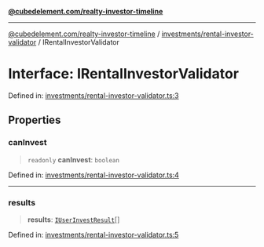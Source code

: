 [**@cubedelement.com/realty-investor-timeline**](../../../index.md)

---

[@cubedelement.com/realty-investor-timeline](../../../modules.md) / [investments/rental-investor-validator](../index.md) / IRentalInvestorValidator

# Interface: IRentalInvestorValidator

Defined in: [investments/rental-investor-validator.ts:3](https://github.com/kvernon/realty-investor-timeline/blob/cec7f590aef4aded8ee94008f5b37aa0db4daadd/src/investments/rental-investor-validator.ts#L3)

## Properties

### canInvest

> `readonly` **canInvest**: `boolean`

Defined in: [investments/rental-investor-validator.ts:4](https://github.com/kvernon/realty-investor-timeline/blob/cec7f590aef4aded8ee94008f5b37aa0db4daadd/src/investments/rental-investor-validator.ts#L4)

---

### results

> **results**: [`IUserInvestResult`](../../user-invest-result/interfaces/IUserInvestResult.md)[]

Defined in: [investments/rental-investor-validator.ts:5](https://github.com/kvernon/realty-investor-timeline/blob/cec7f590aef4aded8ee94008f5b37aa0db4daadd/src/investments/rental-investor-validator.ts#L5)
